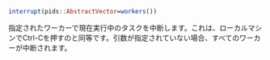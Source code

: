 ```julia
interrupt(pids::AbstractVector=workers())
```

指定されたワーカーで現在実行中のタスクを中断します。これは、ローカルマシンでCtrl-Cを押すのと同等です。引数が指定されていない場合、すべてのワーカーが中断されます。
